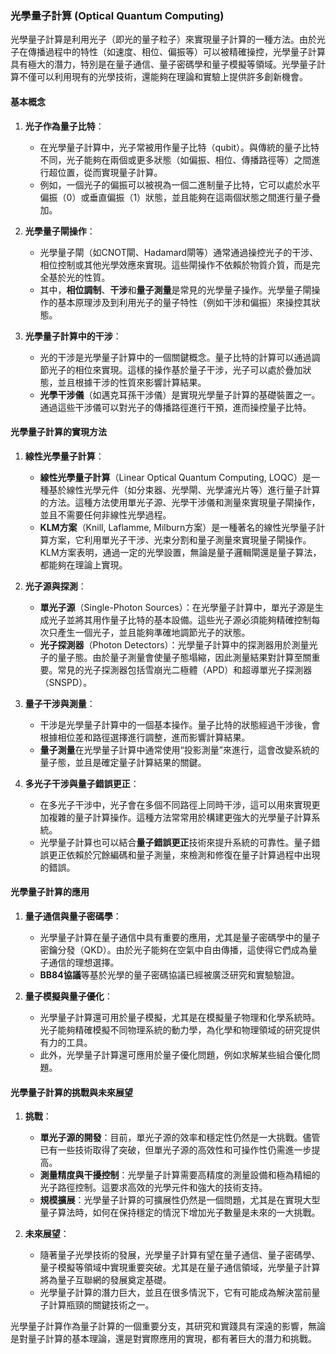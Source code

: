 ### **光學量子計算 (Optical Quantum Computing)**

光學量子計算是利用光子（即光的量子粒子）來實現量子計算的一種方法。由於光子在傳播過程中的特性（如速度、相位、偏振等）可以被精確操控，光學量子計算具有極大的潛力，特別是在量子通信、量子密碼學和量子模擬等領域。光學量子計算不僅可以利用現有的光學技術，還能夠在理論和實驗上提供許多創新機會。

#### **基本概念**

1. **光子作為量子比特**：
   - 在光學量子計算中，光子常被用作量子比特（qubit）。與傳統的量子比特不同，光子能夠在兩個或更多狀態（如偏振、相位、傳播路徑等）之間進行超位置，從而實現量子計算。
   - 例如，一個光子的偏振可以被視為一個二進制量子比特，它可以處於水平偏振（0）或垂直偏振（1）狀態，並且能夠在這兩個狀態之間進行量子疊加。

2. **光學量子閘操作**：
   - 光學量子閘（如CNOT閘、Hadamard閘等）通常通過操控光子的干涉、相位控制或其他光學效應來實現。這些閘操作不依賴於物質介質，而是完全基於光的性質。
   - 其中，**相位調制**、**干涉**和**量子測量**是常見的光學量子操作。光學量子閘操作的基本原理涉及到利用光子的量子特性（例如干涉和偏振）來操控其狀態。

3. **光學量子計算中的干涉**：
   - 光的干涉是光學量子計算中的一個關鍵概念。量子比特的計算可以通過調節光子的相位來實現。這樣的操作基於量子干涉，光子可以處於疊加狀態，並且根據干涉的性質來影響計算結果。
   - **光學干涉儀**（如邁克耳孫干涉儀）是實現光學量子計算的基礎裝置之一。通過這些干涉儀可以對光子的傳播路徑進行干預，進而操控量子比特。

#### **光學量子計算的實現方法**

1. **線性光學量子計算**：
   - **線性光學量子計算**（Linear Optical Quantum Computing, LOQC）是一種基於線性光學元件（如分束器、光學閘、光學濾光片等）進行量子計算的方法。這種方法使用單光子源、光學干涉儀和測量來實現量子閘操作，並且不需要任何非線性光學過程。
   - **KLM方案**（Knill, Laflamme, Milburn方案）是一種著名的線性光學量子計算方案，它利用單光子干涉、光束分割和量子測量來實現量子閘操作。KLM方案表明，通過一定的光學設置，無論是量子邏輯閘還是量子算法，都能夠在理論上實現。

2. **光子源與探測**：
   - **單光子源**（Single-Photon Sources）：在光學量子計算中，單光子源是生成光子並將其用作量子比特的基本設備。這些光子源必須能夠精確控制每次只產生一個光子，並且能夠準確地調節光子的狀態。
   - **光子探測器**（Photon Detectors）：光學量子計算中的探測器用於測量光子的量子態。由於量子測量會使量子態塌縮，因此測量結果對計算至關重要。常見的光子探測器包括雪崩光二極體（APD）和超導單光子探測器（SNSPD）。

3. **量子干涉與測量**：
   - 干涉是光學量子計算中的一個基本操作。量子比特的狀態經過干涉後，會根據相位差和路徑選擇進行調整，進而影響計算結果。
   - **量子測量**在光學量子計算中通常使用“投影測量”來進行，這會改變系統的量子態，並且是確定量子計算結果的關鍵。

4. **多光子干涉與量子錯誤更正**：
   - 在多光子干涉中，光子會在多個不同路徑上同時干涉，這可以用來實現更加複雜的量子計算操作。這種方法常常用於構建更強大的光學量子計算系統。
   - 光學量子計算也可以結合**量子錯誤更正**技術來提升系統的可靠性。量子錯誤更正依賴於冗餘編碼和量子測量，來檢測和修復在量子計算過程中出現的錯誤。

#### **光學量子計算的應用**

1. **量子通信與量子密碼學**：
   - 光學量子計算在量子通信中具有重要的應用，尤其是量子密碼學中的量子密鑰分發（QKD）。由於光子能夠在空氣中自由傳播，這使得它們成為量子通信的理想選擇。
   - **BB84協議**等基於光學的量子密碼協議已經被廣泛研究和實驗驗證。

2. **量子模擬與量子優化**：
   - 光學量子計算還可用於量子模擬，尤其是在模擬量子物理和化學系統時。光子能夠精確模擬不同物理系統的動力學，為化學和物理領域的研究提供有力的工具。
   - 此外，光學量子計算還可應用於量子優化問題，例如求解某些組合優化問題。

#### **光學量子計算的挑戰與未來展望**

1. **挑戰**：
   - **單光子源的開發**：目前，單光子源的效率和穩定性仍然是一大挑戰。儘管已有一些技術取得了突破，但單光子源的高效性和可操作性仍需進一步提高。
   - **測量精度與干擾控制**：光學量子計算需要高精度的測量設備和極為精細的光子路徑控制。這要求高效的光學元件和強大的技術支持。
   - **規模擴展**：光學量子計算的可擴展性仍然是一個問題，尤其是在實現大型量子算法時，如何在保持穩定的情況下增加光子數量是未來的一大挑戰。

2. **未來展望**：
   - 隨著量子光學技術的發展，光學量子計算有望在量子通信、量子密碼學、量子模擬等領域中實現重要突破。尤其是在量子通信領域，光學量子計算將為量子互聯網的發展奠定基礎。
   - 光學量子計算的潛力巨大，並且在很多情況下，它有可能成為解決當前量子計算瓶頸的關鍵技術之一。

光學量子計算作為量子計算的一個重要分支，其研究和實踐具有深遠的影響，無論是對量子計算的基本理論，還是對實際應用的實現，都有著巨大的潛力和挑戰。